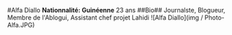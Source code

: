 #Alfa Diallo
**Nationnalité: Guinéenne**
23 ans
##Bio##
Journalste, Blogueur, Membre de l'Ablogui, Assistant chef projet Lahidi
![Alfa Diallo](img / Photo-Alfa.JPG)

